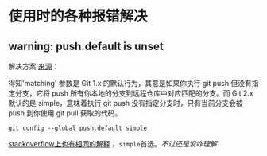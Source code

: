 # 使用时的各种报错解决

## warning: push.default is unset

解决方案 [来源](http://blog.csdn.net/jrainbow/article/details/19338525)：

得知'matching' 参数是 Git 1.x 的默认行为，其意是如果你执行 git push 但没有指定分支，它将 push 所有你本地的分支到远程仓库中对应匹配的分支。而 Git 2.x 默认的是 simple，意味着执行 git push 没有指定分支时，只有当前分支会被 push 到你使用 git pull 获取的代码。

```
git config --global push.default simple
```

[stackoverflow上也有相同的解释](http://stackoverflow.com/questions/13148066/warning-push-default-is-unset-its-implicit-value-is-changing-in-git-2-0) ，`simple`首选。_不过还是没咋理解_
